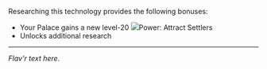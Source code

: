 Researching this technology provides the following bonuses:
* Your Palace gains a new level-20 ![](/assets/lightning.svg)Power: Attract Settlers
* Unlocks additional research

---

_Flav'r text here._

